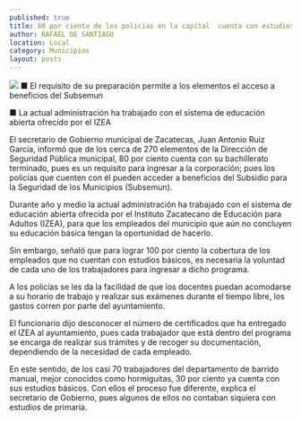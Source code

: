 ```yaml
---
published: true
title: 80 por ciento de los policías en la capital  cuenta con estudios de bachillerato
author: RAFAEL DE SANTIAGO
location: Local
category: Municipios
layout: posts
---
```


![](http://i.imgur.com/HuGG4p0m.jpg)
■ El requisito de su preparación permite a los elementos el acceso a beneficios del Subsemun

■ La actual administración ha trabajado con el sistema de educación abierta ofrecido por el IZEA

El secretario de Gobierno municipal de Zacatecas, Juan Antonio Ruiz García, informó que de los cerca de 270 elementos de la Dirección de Seguridad Pública municipal, 80 por ciento cuenta con su bachillerato terminado, pues es un requisito para ingresar a la corporación; pues los policías que cuenten con él pueden acceder a beneficios del Subsidio para la Seguridad de los Municipios (Subsemun).

Durante año y medio la actual administración ha trabajado con el sistema de educación abierta ofrecida por el Instituto Zacatecano de Educación para Adultos (IZEA), para que los empleados del municipio que aún no concluyen su educación básica tengan la oportunidad de hacerlo.

Sin embargo, señaló que para lograr 100 por ciento la cobertura de los empleados que no cuentan con estudios básicos, es necesaria la voluntad de cada uno de los trabajadores para ingresar a dicho programa.

A los policías se les da la facilidad de que los docentes puedan acomodarse a su horario de trabajo y realizar sus exámenes durante el tiempo libre, los gastos corren por parte del ayuntamiento.

El funcionario dijo desconocer el número de certificados que ha entregado el IZEA al ayuntamiento, pues cada trabajador que está dentro del programa se encarga de realizar sus trámites y de recoger su documentación, dependiendo de la necesidad de cada empleado.

En este sentido, de los casi 70 trabajadores del departamento de barrido manual, mejor conocidos como hormiguitas, 30 por ciento ya cuenta con sus estudios básicos.
Con ellos el proceso fue diferente, explica el secretario de Gobierno, pues algunos de ellos no contaban siquiera con estudios de primaria.
